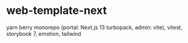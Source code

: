 # web-template-next
yarn berry monorepo (portal: Next.js 13 turbopack, admin: vite), vitest, storybook 7, emotion, tailwind

